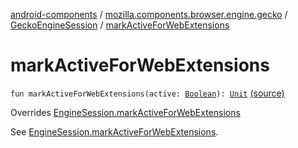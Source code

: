 [android-components](../../index.md) / [mozilla.components.browser.engine.gecko](../index.md) / [GeckoEngineSession](index.md) / [markActiveForWebExtensions](./mark-active-for-web-extensions.md)

# markActiveForWebExtensions

`fun markActiveForWebExtensions(active: `[`Boolean`](https://kotlinlang.org/api/latest/jvm/stdlib/kotlin/-boolean/index.html)`): `[`Unit`](https://kotlinlang.org/api/latest/jvm/stdlib/kotlin/-unit/index.html) [(source)](https://github.com/mozilla-mobile/android-components/blob/master/components/browser/engine-gecko-beta/src/main/java/mozilla/components/browser/engine/gecko/GeckoEngineSession.kt#L330)

Overrides [EngineSession.markActiveForWebExtensions](../../mozilla.components.concept.engine/-engine-session/mark-active-for-web-extensions.md)

See [EngineSession.markActiveForWebExtensions](../../mozilla.components.concept.engine/-engine-session/mark-active-for-web-extensions.md).


